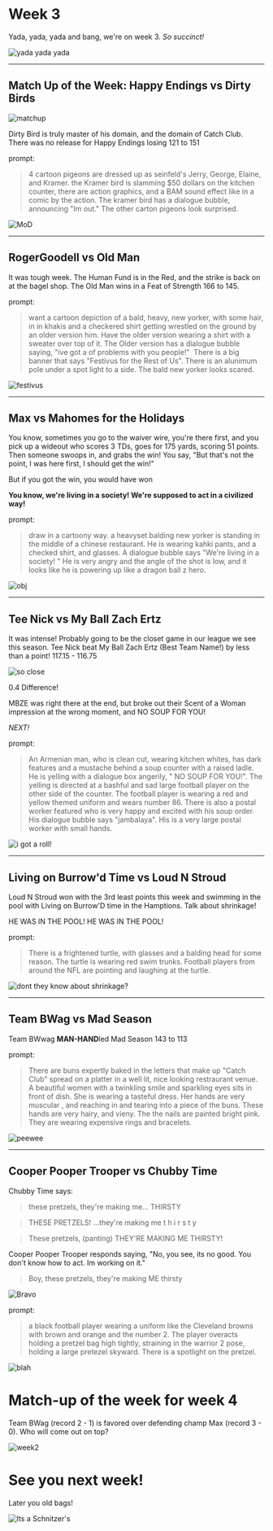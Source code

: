 # Week 3

Yada, yada, yada and bang, we're on week 3. *So succinct!*

![yada yada yada](static/seinfeld-cc.png)

---

## Match Up of the Week: Happy Endings vs Dirty Birds

![matchup](static/motw-week2.png)

Dirty Bird is truly master of his domain, and the domain of Catch Club. There was no release for Happy Endings losing 121 to 151

prompt:

> 4 cartoon pigeons are dressed up as seinfeld's Jerry, George, Elaine, and Kramer. the Kramer bird is slamming $50 dollars on the kitchen counter, there are action graphics, and a BAM sound effect like in a comic by the action. The kramer bird has a dialogue bubble, announcing "Im out." The other carton pigeons look surprised.

![MoD](static/week3-game2.png)

---

## RogerGoodell vs Old Man

It was tough week. The Human Fund is in the Red, and the strike is back on at the bagel shop. The Old Man wins in a Feat of Strength 166 to 145.

prompt:

> want a cartoon depiction of a bald, heavy, new yorker, with some hair, in in khakis and a checkered shirt getting wrestled on the ground by an older version him. Have the older version wearing a shirt with a sweater over top of it. The Older version has a dialogue bubble saying, "ive got a of problems with you people!"  There is a big banner that says "Festivus for the Rest of Us". There is an alunimum pole under a spot light to a side. The bald new yorker looks scared.

![festivus](static/week3-game1.png)

---

## Max vs Mahomes for the Holidays

You know, sometimes you go to the waiver wire, you're there first, and you pick up a wideout who scores 3 TDs, goes for 175 yards, scoring 51 points. Then someone swoops in, and grabs the win! You say, "But that's not the point, I was here first, I should get the win!"

But if you got the win, you would have won

**You know, we're living in a society! We're supposed to act in a civilized way!**

prompt:

> draw in a cartoony way. a heavyset balding new yorker is standing in the middle of a chinese restaurant.  He is wearing kahki pants, and a checked shirt, and glasses. A dialogue bubble says "We're living in a society! " He is very angry and the angle of the shot is low, and it looks like he is powering up like a dragon ball z hero.

![obj](static/week3-game3.png)

---

## Tee Nick vs My Ball Zach Ertz

It was intense! Probably going to be the closet game in our league we see this season. Tee Nick beat My Ball Zach Ertz (Best Team Name!) by less than a point! 117.15 - 116.75

![so close](static/week3-game4a.png)

0.4 Difference! 

MBZE was right there at the end, but broke out their Scent of a Woman impression at the wrong moment, and NO SOUP FOR YOU!

*NEXT!*

prompt:

> An Armenian man, who is clean cut, wearing kitchen whites, has dark features and a mustache behind a soup counter with a raised ladle. He is  yelling with a dialogue box angerily, " NO SOUP FOR YOU!". The yelling is directed at a bashful and sad large football player on the other side of the counter. The football player is wearing a red and yellow themed uniform and wears number 86. There is also a postal worker featured who is very happy and excited with his soup order. His dialogue bubble says "jambalaya". His is a very large postal worker with small hands.

![i got a roll!](static/week3-game4b.png)

---

## Living on Burrow'd Time vs Loud N Stroud

Loud N Stroud won with the 3rd least points this week and swimming in the pool with Living on Burrow'D time in the Hamptions. Talk about shrinkage!

HE WAS IN THE POOL! HE WAS IN THE POOL!

prompt:

> There is a frightened turtle, with glasses and a balding head for some reason. The turtle is wearing red swim trunks. Football players from around the NFL are pointing and laughing at the turtle.


![dont they know about shrinkage?](static/week3-game5.png)

---

## Team BWag vs Mad Season

Team BWwag **MAN-HAND**led Mad Season 143 to 113

prompt:

> There are buns expertly baked in the letters that make up "Catch Club" spread on a platter in a well lit, nice looking restraurant venue. A beautiful women with a twinkling smile and sparkling eyes sits in front of dish. She is wearing a tasteful dress. Her hands  are very muscular ,  and reaching in and tearing into a piece of the buns. These hands are very hairy, and vieny. The the nails are painted bright pink. They are wearing expensive rings and bracelets.

![peewee](static/week3-game6.png)

---

## Cooper Pooper Trooper vs Chubby Time

Chubby Time says:

> these pretzels, they're making me... THIRSTY

> THESE PRETZELS! ...they're making me t h i r s t y

> These pretzels, (panting) THEY'RE MAKING ME THIRSTY!

Cooper Pooper Trooper responds saying, "No, you see, its no good. You don't know how to act. Im working on it."

> Boy, these pretzels, they're making ME thirsty

![Bravo](static/week3-clapping.webp)


prompt:

> a black football player wearing a uniform like the Cleveland browns with brown and orange and the number 2. The player overacts holding a pretzel bag high tightly, straining in the warrior 2 pose, holding a large pretezel skyward. There is a spotlight on the pretzel.


![blah](static/week3-game7.png)

# Match-up of the week for week 4

Team BWag (record 2 - 1) is favored over defending champ Max (record 3 - 0). Who will come out on top?

![week2](static/motw-week4.png)

# See you next week!

Later you old bags!

![Its a Schnitzer's](static/week3-bye.webp)

